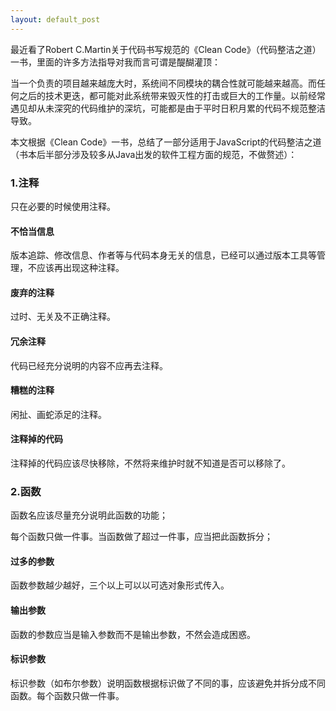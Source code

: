```yaml
---
layout: default_post
---
```


最近看了Robert C.Martin关于代码书写规范的《Clean Code》（代码整洁之道）一书，里面的许多方法指导对我而言可谓是醍醐灌顶：

当一个负责的项目越来越庞大时，系统间不同模块的耦合性就可能越来越高。而任何之后的技术更迭，都可能对此系统带来毁灭性的打击或巨大的工作量。以前经常遇见却从未深究的代码维护的深坑，可能都是由于平时日积月累的代码不规范整洁导致。

本文根据《Clean Code》一书，总结了一部分适用于JavaScript的代码整洁之道（书本后半部分涉及较多从Java出发的软件工程方面的规范，不做赘述）：

### 1.注释

只在必要的时候使用注释。

#### 不恰当信息

版本追踪、修改信息、作者等与代码本身无关的信息，已经可以通过版本工具等管理，不应该再出现这种注释。

#### 废弃的注释

过时、无关及不正确注释。

#### 冗余注释

代码已经充分说明的内容不应再去注释。

#### 糟糕的注释

闲扯、画蛇添足的注释。

#### 注释掉的代码

注释掉的代码应该尽快移除，不然将来维护时就不知道是否可以移除了。

### 2.函数

函数名应该尽量充分说明此函数的功能；

每个函数只做一件事。当函数做了超过一件事，应当把此函数拆分；

#### 过多的参数

函数参数越少越好，三个以上可以以可选对象形式传入。

#### 输出参数

函数的参数应当是输入参数而不是输出参数，不然会造成困惑。

#### 标识参数

标识参数（如布尔参数）说明函数根据标识做了不同的事，应该避免并拆分成不同函数。每个函数只做一件事。